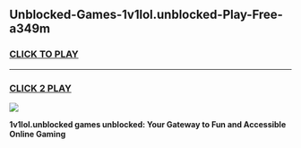 
## Unblocked-Games-1v1lol.unblocked-Play-Free-a349m
<h3>
<a href="https://premium76.site?title=1v1lol.unblocked&ref=18A1">CLICK TO PLAY</a></h3>
<hr>

<h3>
<a href="https://premium76.site?title=1v1lol.unblocked&ref=18A1">CLICK 2 PLAY</a>
  
</h3>

<a href="https://premium76.site?title=1v1lol.unblocked&ref=18A1"><img src="https://clearcache.store/games.png"></a>


**1v1lol.unblocked games unblocked: Your Gateway to Fun and Accessible Online Gaming**
